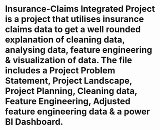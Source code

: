 # Insurance-Claims Integrated Project is a project that utilises insurance claims data to get a well rounded explanation of cleaning data, analysing data, feature engineering & visualization of data. The file includes a Project Problem Statement, Project Landscape, Project Planning, Cleaning data, Feature Engineering, Adjusted feature engineering data & a power BI Dashboard.

